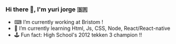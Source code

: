 ### Hi there 👋, I'm yuri jorge 🇧🇷





- ⌨ I’m currently working at Bristom !
- 🌱 I’m currently learning Html, Js, CSS, Node, React/React-native 
- 🕹 Fun fact: High School's 2012 tekken 3 champion !!

